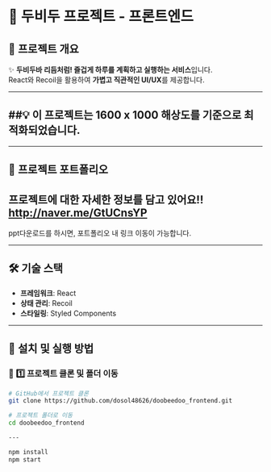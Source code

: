 # 🎵 두비두 프로젝트 - 프론트엔드  

## 📌 프로젝트 개요  
✨ **두비두바 리듬처럼! 즐겁게 하루를 계획하고 실행하는 서비스**입니다.  
React와 Recoil을 활용하여 **가볍고 직관적인 UI/UX**를 제공합니다.  

---
##💡 이 프로젝트는 1600 x 1000 해상도를 기준으로 최적화되었습니다.
---
---
## 📌 프로젝트 포트폴리오
 프로젝트에 대한 자세한 정보를 담고 있어요!!
http://naver.me/GtUCnsYP
---
ppt다운로드를 하시면, 포트폴리오 내 링크 이동이 가능합니다.

---
## 🛠 **기술 스택**  
- **프레임워크**: React  
- **상태 관리**: Recoil  
- **스타일링**: Styled Components  

---

## 🚀 **설치 및 실행 방법**  

### 📌 **1️⃣ 프로젝트 클론 및 폴더 이동**
```sh
# GitHub에서 프로젝트 클론
git clone https://github.com/dosol48626/doobeedoo_frontend.git

# 프로젝트 폴더로 이동
cd doobeedoo_frontend

---

npm install
npm start
